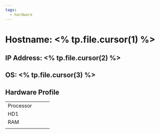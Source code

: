 ```yaml
---
tags:
  - hardware
---
```

# Hostname: <% tp.file.cursor(1) %>

## IP Address: <% tp.file.cursor(2) %>
## OS: <% tp.file.cursor(3) %>

## Hardware Profile
|           |     |     |     |
| --------- | --- | --- | --- |
| Processor |     |     |     |
| HD1       |     |     |     |
| RAM       |     |     |     |
|           |     |     |     |

